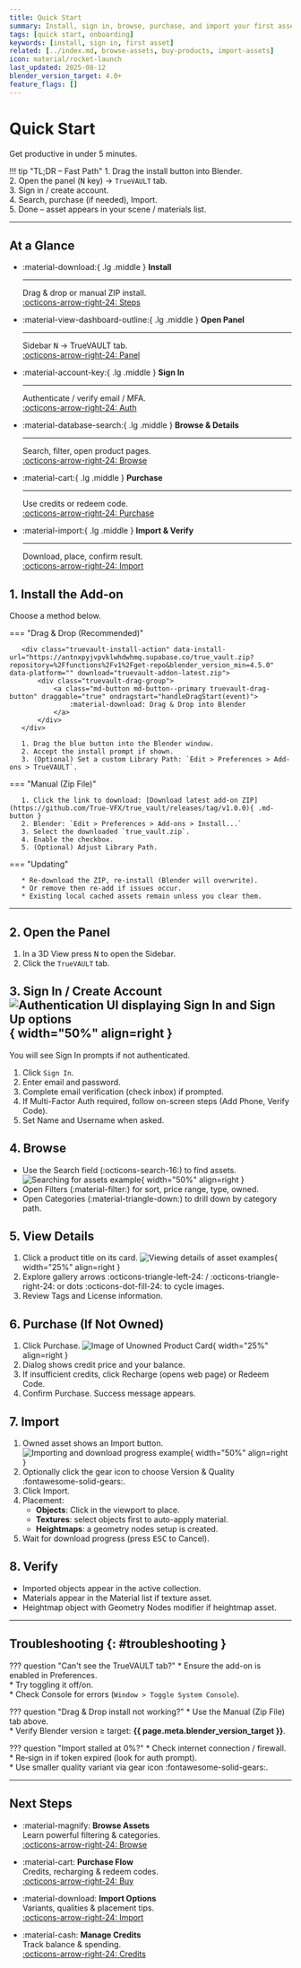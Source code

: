 ```yaml
---
title: Quick Start
summary: Install, sign in, browse, purchase, and import your first asset.
tags: [quick start, onboarding]
keywords: [install, sign in, first asset]
related: [../index.md, browse-assets, buy-products, import-assets]
icon: material/rocket-launch
last_updated: 2025-08-12
blender_version_target: 4.0+
feature_flags: []
---
```


# Quick Start

Get productive in under 5 minutes.

!!! tip "TL;DR – Fast Path"
    1. Drag the install button into Blender.  
    2. Open the panel (<kbd>N</kbd> key) → `TrueVAULT` tab.  
    3. Sign in / create account.  
    4. Search, purchase (if needed), Import.  
    5. Done – asset appears in your scene / materials list.

---

## At a Glance
<div class="grid cards" markdown>

-   :material-download:{ .lg .middle } __Install__

    ---

    Drag & drop or manual ZIP install.  
    [:octicons-arrow-right-24: Steps](#1-install-the-add-on)

-   :material-view-dashboard-outline:{ .lg .middle } __Open Panel__

    ---

    Sidebar <kbd>N</kbd> → TrueVAULT tab.  
    [:octicons-arrow-right-24: Panel](#2-open-the-panel)

-   :material-account-key:{ .lg .middle } __Sign In__

    ---

    Authenticate / verify email / MFA.  
    [:octicons-arrow-right-24: Auth](#3-sign-in--create-account)

-   :material-database-search:{ .lg .middle } __Browse & Details__

    ---

    Search, filter, open product pages.  
    [:octicons-arrow-right-24: Browse](#4-browse)

-   :material-cart:{ .lg .middle } __Purchase__

    ---

    Use credits or redeem code.  
    [:octicons-arrow-right-24: Purchase](#6-purchase-if-not-owned)

-   :material-import:{ .lg .middle } __Import & Verify__

    ---

    Download, place, confirm result.  
    [:octicons-arrow-right-24: Import](#7-import)

</div>

## 1. Install the Add-on

Choose a method below.

=== "Drag & Drop (Recommended)"

       <div class="truevault-install-action" data-install-url="https://antnxpyjvpvklwhdwhmq.supabase.co/true_vault.zip?repository=%2Ffunctions%2Fv1%2Fget-repo&blender_version_min=4.5.0" data-platform="" download="truevault-addon-latest.zip">
           <div class="truevault-drag-group">
               <a class="md-button md-button--primary truevault-drag-button" draggable="true" ondragstart="handleDragStart(event)">
                   :material-download: Drag & Drop into Blender
               </a>
           </div>
       </div>

       1. Drag the blue button into the Blender window.  
       2. Accept the install prompt if shown.  
       3. (Optional) Set a custom Library Path: `Edit > Preferences > Add-ons > TrueVAULT`.

=== "Manual (Zip File)"

       1. Click the link to download: [Download latest add-on ZIP](https://github.com/True-VFX/true_vault/releases/tag/v1.0.0){ .md-button }  
       2. Blender: `Edit > Preferences > Add-ons > Install...`  
       3. Select the downloaded `true_vault.zip`.  
       4. Enable the checkbox.  
       5. (Optional) Adjust Library Path.

=== "Updating"

       * Re‑download the ZIP, re-install (Blender will overwrite).  
       * Or remove then re-add if issues occur.  
       * Existing local cached assets remain unless you clear them.

<script>
function handleDragStart(event) {
    const container = event.target.closest('.truevault-install-action');
    const installUrl = container.getAttribute('data-install-url');
    event.dataTransfer.setData('text/uri-list', installUrl);
    event.dataTransfer.setData('text/plain', installUrl);
    event.dataTransfer.effectAllowed = 'copy';
    event.target.classList.add('dragging');
}
document.addEventListener('DOMContentLoaded', () => {
    const btn = document.querySelector('.truevault-drag-button');
    if (btn) btn.addEventListener('dragend', e => e.target.classList.remove('dragging'));
});
</script>

---

## 2. Open the Panel
1. In a 3D View press <kbd>N</kbd> to open the Sidebar.
2. Click the `TrueVAULT` tab.

## 3. Sign In / Create Account ![Authentication UI displaying Sign In and Sign Up options](../assets/img/auth_ui.webp){ width="50%" align=right }
You will see Sign In prompts if not authenticated.

1. Click `Sign In`.
2. Enter email and password.
3. Complete email verification (check inbox) if prompted.
4. If Multi-Factor Auth required, follow on-screen steps (Add Phone, Verify Code).
5. Set Name and Username when asked.


## 4. Browse

- Use the Search field (:octicons-search-16:) to find assets.
![Searching for assets example](../assets/gifs/searching_example.webp){ width="50%" align=right }
- Open Filters (:material-filter:) for sort, price range, type, owned.
- Open Categories (:material-triangle-down:) to drill down by category path.

## 5. View Details
1. Click a product title on its card.
![Viewing details of asset examples ](../assets/gifs/view_details_example.webp){ width="25%" align=right }
2. Explore gallery arrows :octicons-triangle-left-24: / :octicons-triangle-right-24: or dots :octicons-dot-fill-24: to cycle images.
3. Review Tags and License information.

## 6. Purchase (If Not Owned)
1. Click Purchase.
![Image of Unowned Product Card](../assets/img/product_card_unowned.webp){ width="25%" align=right }
2. Dialog shows credit price and your balance.
3. If insufficient credits, click Recharge (opens web page) or Redeem Code.
4. Confirm Purchase. Success message appears.

## 7. Import
1. Owned asset shows an Import button.
![Importing and download progress example](../assets/gifs/download_importing_example.webp){ width="50%" align=right }
2. Optionally click the gear icon to choose Version & Quality :fontawesome-solid-gears:.
3. Click Import.
4. Placement:
      - **Objects**: Click in the viewport to place.
      - **Textures**: select objects first to auto-apply material.
      - **Heightmaps**: a geometry nodes setup is created.
5. Wait for download progress (press <kbd>ESC</kbd> to Cancel).

## 8. Verify
- Imported objects appear in the active collection.
- Materials appear in the Material list if texture asset.
- Heightmap object with Geometry Nodes modifier if heightmap asset.

---

## Troubleshooting {: #troubleshooting }

??? question "Can't see the TrueVAULT tab?"
    * Ensure the add-on is enabled in Preferences.  
    * Try toggling it off/on.  
    * Check Console for errors (`Window > Toggle System Console`).

??? question "Drag & Drop install not working?"
    * Use the Manual (Zip File) tab above.  
    * Verify Blender version ≥ target: **{{ page.meta.blender_version_target }}**.

??? question "Import stalled at 0%?"
    * Check internet connection / firewall.  
    * Re‑sign in if token expired (look for auth prompt).  
    * Use smaller quality variant via gear icon :fontawesome-solid-gears:.

---

## Next Steps

<div class="grid cards" markdown>

- :material-magnify: __Browse Assets__  
    Learn powerful filtering & categories.  
    [:octicons-arrow-right-24: Browse](browse-assets.md)

- :material-cart: __Purchase Flow__  
    Credits, recharging & redeem codes.  
    [:octicons-arrow-right-24: Buy](buy-products.md)

- :material-download: __Import Options__  
    Variants, qualities & placement tips.  
    [:octicons-arrow-right-24: Import](import-assets.md)

- :material-cash: __Manage Credits__  
    Track balance & spending.  
    [:octicons-arrow-right-24: Credits](manage-credits.md)

</div>
